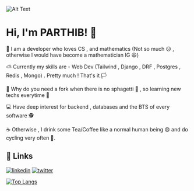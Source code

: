 ![Alt Text](https://media.giphy.com/media/v1.Y2lkPTc5MGI3NjExNGx3MnU0OWxxYTY1Y2ttYW9vbGZjN2Ryb3gzb2p3aHI5Mm1xeDI5YSZlcD12MV9pbnRlcm5hbF9naWZfYnlfaWQmY3Q9Zw/iaDQD7DckLuOnWTVZL/giphy.gif)

# Hi, I'm PARTHIB! 👋



👦 I am a developer who loves CS , and mathematics (Not so much 😕 , otherwise I would have become a mathematician IG 😆)

⛅ Currently my skills are - Web Dev (Tailwind , Django , DRF , Postgres , Redis , Mongo) . Pretty much ! That's it 🏳️

🍴 Why do you need a fork when there is no sphagetti 🥣  , so learning new techs everytime 📖

💻 Have deep interest for backend , databases and the BTS of every software 🕵️

☕ Otherwise , I drink some Tea/Coffee like a normal human being 😄 and do cycling very often 🚴.




## 🎷 Links
[![linkedin](https://img.shields.io/badge/linkedin-0A66C2?style=for-the-badge&logo=linkedin&logoColor=white)](https://www.linkedin.com/in/parthib-kumar-deb-a438a6234/)
[![twitter](https://img.shields.io/badge/twitter-white?style=for-the-badge&logo=twitter&logoColor=black)](https://twitter.com/parthib_deb23)

[![Top Langs](https://github-readme-stats.vercel.app/api/top-langs/?username=PARTHIB-DEB&layout=pie)](https://github.com/PARTHIB-FRB/github-readme-stats)
